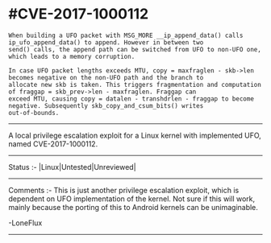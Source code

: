 #CVE-2017-1000112
=================

```
When building a UFO packet with MSG_MORE __ip_append_data() calls ip_ufo_append_data() to append. However in between two 
send() calls, the append path can be switched from UFO to non-UFO one, which leads to a memory corruption.

In case UFO packet lengths exceeds MTU, copy = maxfraglen - skb->len becomes negative on the non-UFO path and the branch to 
allocate new skb is taken. This triggers fragmentation and computation of fraggap = skb_prev->len - maxfraglen. Fraggap can 
exceed MTU, causing copy = datalen - transhdrlen - fraggap to become negative. Subsequently skb_copy_and_csum_bits() writes 
out-of-bounds.

```

--------------------------

A local privilege escalation exploit for a Linux kernel with implemented UFO, named CVE-2017-1000112.

--------------------------

Status :- |Linux|Untested|Unreviewed|

--------------------------

Comments :-
This is just another privilege escalation exploit, which is dependent on UFO implementation of the kernel. Not sure if this will work, mainly because the porting of this to Android kernels can be unimaginable.

-LoneFlux

--------------------------



